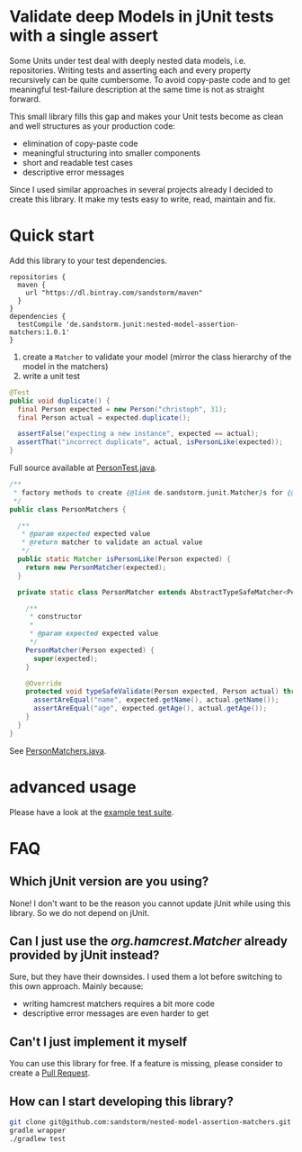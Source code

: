# Validate deep Models in jUnit tests with a single assert

Some Units under test deal with deeply nested data models, i.e. repositories.
Writing tests and asserting each and every property recursively can be quite cumbersome.
To avoid copy-paste code and to get meaningful test-failure description at the same time is not as straight forward.

This small library fills this gap and makes your Unit tests become as clean and well structures as your production code:

* elimination of copy-paste code
* meaningful structuring into smaller components
* short and readable test cases
* descriptive error messages

Since I used similar approaches in several projects already I decided to create this library.
It make my tests easy to write, read, maintain and fix.

# Quick start

Add this library to your test dependencies.

```
repositories {
  maven {
    url "https://dl.bintray.com/sandstorm/maven"
  }
}
dependencies {
  testCompile 'de.sandstorm.junit:nested-model-assertion-matchers:1.0.1'
}
```

1. create a `Matcher` to validate your model (mirror the class hierarchy of the model in the matchers)
2. write a unit test

```java
@Test
public void duplicate() {
  final Person expected = new Person("christoph", 31);
  final Person actual = expected.duplicate();

  assertFalse("expecting a new instance", expected == actual);
  assertThat("incorrect duplicate", actual, isPersonLike(expected));
}
```

Full source available at [PersonTest.java](https://github.com/sandstorm/nested-model-assertion-matchers/blob/master/src/test/java/de/sandstorm/junit/examples/simpleEntity/PersonTest.java).

```java
/**
 * factory methods to create {@link de.sandstorm.junit.Matcher}s for {@link Person}s
 */
public class PersonMatchers {

  /**
   * @param expected expected value
   * @return matcher to validate an actual value
   */
  public static Matcher isPersonLike(Person expected) {
    return new PersonMatcher(expected);
  }

  private static class PersonMatcher extends AbstractTypeSafeMatcher<Person> {

    /**
     * constructor
     *
     * @param expected expected value
     */
    PersonMatcher(Person expected) {
      super(expected);
    }

    @Override
    protected void typeSafeValidate(Person expected, Person actual) throws Throwable {
      assertAreEqual("name", expected.getName(), actual.getName());
      assertAreEqual("age", expected.getAge(), actual.getAge());
    }
  }
}
```

See [PersonMatchers.java](https://github.com/sandstorm/nested-model-assertion-matchers/blob/master/src/test/java/de/sandstorm/junit/examples/simpleEntity/PersonMatchers.java).

# advanced usage

Please have a look at the
[example test suite](https://github.com/sandstorm/nested-model-assertion-matchers/blob/master/src/test/java/de/sandstorm/junit/examples/).

# FAQ

## Which jUnit version are you using?

None! I don't want to be the reason you cannot update jUnit while using this library. So we do not depend on jUnit.

## Can I just use the *org.hamcrest.Matcher* already provided by jUnit instead?

Sure, but they have their downsides. I used them a lot before switching to this own approach. Mainly because:

* writing hamcrest matchers requires a bit more code
* descriptive error messages are even harder to get

## Can't I just implement it myself

You can use this library for free. If a feature is missing, please consider to create a [Pull Request](https://help.github.com/articles/about-pull-requests/).

## How can I start developing this library?

```sh
git clone git@github.com:sandstorm/nested-model-assertion-matchers.git
gradle wrapper
./gradlew test
```
